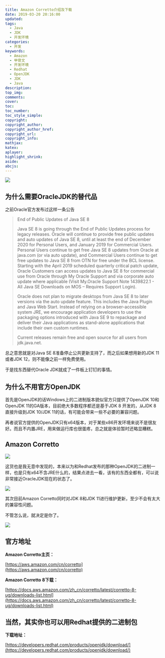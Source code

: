 ```yaml
---
title: Amazon Corretto介绍及下载
date: 2019-03-20 20:16:00
updated:
tags:
  - Java
  - JDK
  - 开发环境
categories: 
  - 开发
keywords:
  - Amazon
  - 甲骨文
  - 开发环境
  - Redhat
  - OpenJDK
  - JDK
  - Java
description:
top_img:
comments:
cover:
toc:
toc_number:
toc_style_simple:
copyright:
copyright_author:
copyright_author_href:
copyright_url:
copyright_info:
mathjax:
katex:
aplayer:
highlight_shrink:
aside:
abcjs:
---
```

![](1.webp)

## 为什么需要OracleJDK的替代品

之前Oracle官方发布过这样一条公告
>End of Public Updates of Java SE 8
>
>Java SE 8 is going through the End of Public Updates process for legacy releases. Oracle will continue to provide free public updates and auto updates of Java SE 8, until at least the end of December 2020 for Personal Users, and January 2019 for Commercial Users. Personal Users continue to get free Java SE 8 updates from Oracle at java.com (or via auto update), and Commercial Users continue to get free updates to Java SE 8 from OTN for free under the BCL license. Starting with the April 2019 scheduled quarterly critical patch update, Oracle Customers can access updates to Java SE 8 for commercial use from Oracle through My Oracle Support and via corporate auto update where applicable (Visit My.Oracle Support Note 1439822.1 - All Java SE Downloads on MOS – Requires Support Login).
>
>Oracle does not plan to migrate desktops from Java SE 8 to later versions via the auto update feature. This includes the Java Plugin and Java Web Start. Instead of relying on a browser-accessible system JRE, we encourage application developers to use the packaging options introduced with Java SE 9 to repackage and deliver their Java applications as stand-alone applications that include their own custom runtimes.
>
>Current releases remain free and open source for all users from jdk.java.net.

总之意思就是对Java SE 8准备停止公共更新支持了，而之后如果想用新的JDK 11或者JDK 12，则不能像之前一样免费使用。

于是找东西替代Oracle JDK就成了一件板上钉钉的事情。

## 为什么不用官方OpenJDK

首先是OpenJDK的话Windows上的二进制版本貌似官方只提供了OpenJDK 10和OpenJDK 11的GA版本，目前绝大多数程序都还是基于JDK 8 开发的，从JDK 8直接升级到JDK 10/JDK 11的话，有可能会带来一些不必要的兼容问题。

再者说官方提供的OpenJDK只有x64版本，对于某些x86开发环境来说不是很友好。而且不内置JRE，用来做运行库也很蛋疼，总之就是体验暂时还略显糟糕。

## Amazon Corretto

![](2.webp)

这货也是我无意中发现的，本来以为和Redhat发布的那种OpenJDK的二进制一样，也是只有x64不含JRE什么的，结果点进去一看，该有的东西全都有，可以说非常接近OracleJDK现在的状态了。

![](3.webp)

其次目前Amazon Corretto同时对JDK 8和JDK 11进行维护更新，至少不会有太大的兼容性问题。

不管怎么说，就决定是你了。

![](4.webp)

## 官方地址

**Amazon Corretto主页：**

[https://aws.amazon.com/cn/corretto](https://aws.amazon.com/cn/corretto)

**Amazon Corretto 8下载：**

[https://docs.aws.amazon.com/zh_cn/corretto/latest/corretto-8-ug/downloads-list.html](https://docs.aws.amazon.com/zh_cn/corretto/latest/corretto-8-ug/downloads-list.html)

## 当然，其实你也可以用Redhat提供的二进制包

**下载地址：**

[https://developers.redhat.com/products/openjdk/download/](https://developers.redhat.com/products/openjdk/download/)